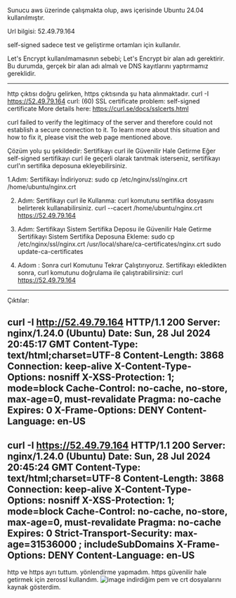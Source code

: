 Sunucu aws üzerinde çalışmakta olup, aws içerisinde Ubuntu 24.04 kullanılmıştır.

Url bilgisi: 52.49.79.164

self-signed sadece test ve geliştirme ortamları için kullanılır.

Let's Encrypt kullanılmamasının sebebi; Let's Encrypt bir alan adı gerektirir. Bu durumda, gerçek bir alan adı almalı ve DNS kayıtlarını yaptırmamız gereklidir.

--------------------------------------------------------------------------
http çıktısı doğru gelirken, https çıktısında şu hata alınmaktadır.
curl -I https://52.49.79.164
curl: (60) SSL certificate problem: self-signed certificate
More details here: https://curl.se/docs/sslcerts.html

curl failed to verify the legitimacy of the server and therefore could not
establish a secure connection to it. To learn more about this situation and
how to fix it, please visit the web page mentioned above.

Çözüm yolu şu şekildedir:
Sertifikayı curl ile Güvenilir Hale Getirme
Eğer self-signed sertifikayı curl ile geçerli olarak tanıtmak isterseniz, sertifikayı curl'ın sertifika deposuna ekleyebilirsiniz.

1.Adım: Sertifikayı İndiriyoruz:
sudo cp /etc/nginx/ssl/nginx.crt /home/ubuntu/nginx.crt

2. Adım: Sertifikayı curl ile Kullanma:
curl komutunu sertifika dosyasını belirterek kullanabilirsiniz.
curl --cacert /home/ubuntu/nginx.crt https://52.49.79.164

3. Adım:  Sertifikayı Sistem Sertifika Deposu ile Güvenilir Hale Getirme
Sertifikayı Sistem Sertifika Deposuna Ekleme:
sudo cp /etc/nginx/ssl/nginx.crt /usr/local/share/ca-certificates/nginx.crt
sudo update-ca-certificates
4. Adoım : Sonra curl Komutunu Tekrar Çalıştırıyoruz.
Sertifikayı ekledikten sonra, curl komutunu doğrulama ile çalıştırabilirsiniz:
curl https://52.49.79.164
--------------------------------------------------------------------------
Çıktılar: 

curl -I http://52.49.79.164
HTTP/1.1 200 
Server: nginx/1.24.0 (Ubuntu)
Date: Sun, 28 Jul 2024 20:45:17 GMT
Content-Type: text/html;charset=UTF-8
Content-Length: 3868
Connection: keep-alive
X-Content-Type-Options: nosniff
X-XSS-Protection: 1; mode=block
Cache-Control: no-cache, no-store, max-age=0, must-revalidate
Pragma: no-cache
Expires: 0
X-Frame-Options: DENY
Content-Language: en-US
--------------------------------------------------------------------------
curl -I https://52.49.79.164
HTTP/1.1 200 
Server: nginx/1.24.0 (Ubuntu)
Date: Sun, 28 Jul 2024 20:45:24 GMT
Content-Type: text/html;charset=UTF-8
Content-Length: 3868
Connection: keep-alive
X-Content-Type-Options: nosniff
X-XSS-Protection: 1; mode=block
Cache-Control: no-cache, no-store, max-age=0, must-revalidate
Pragma: no-cache
Expires: 0
Strict-Transport-Security: max-age=31536000 ; includeSubDomains
X-Frame-Options: DENY
Content-Language: en-US
---------------------------------------------------------------------------
http ve https ayrı tuttum. yönlendirme yapmadım. https güvenilir hale getirmek için zerossl kullandım.
![image](https://github.com/user-attachments/assets/03d501a2-607d-4d79-bbff-601c9e7b6262)
indirdiğim pem ve crt dosyalarını kaynak gösterdim.


